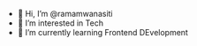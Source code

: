 - 👋 Hi, I’m @ramamwanasiti
- 👀 I’m interested in Tech
- 🌱 I’m currently learning Frontend DEvelopment


<!---
ramamwanasiti/ramamwanasiti is a ✨ special ✨ repository because its `README.md` (this file) appears on your GitHub profile.
You can click the Preview link to take a look at your changes.
--->
